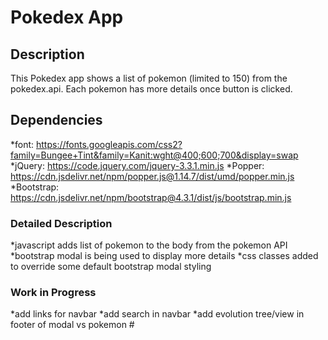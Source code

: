 # Pokedex App

## Description

This Pokedex app shows a list of pokemon (limited to 150) from the pokedex.api. Each pokemon has more details once button is clicked.

## Dependencies

*font: https://fonts.googleapis.com/css2?family=Bungee+Tint&family=Kanit:wght@400;600;700&display=swap
*jQuery: https://code.jquery.com/jquery-3.3.1.min.js
*Popper: https://cdn.jsdelivr.net/npm/popper.js@1.14.7/dist/umd/popper.min.js
*Bootstrap: https://cdn.jsdelivr.net/npm/bootstrap@4.3.1/dist/js/bootstrap.min.js

### Detailed Description

*javascript adds list of pokemon to the body from the pokemon API
*bootstrap modal is being used to display more details
*css classes added to override some default bootstrap modal styling

### Work in Progress

*add links for navbar
*add search in navbar
*add evolution tree/view in footer of modal vs pokemon #